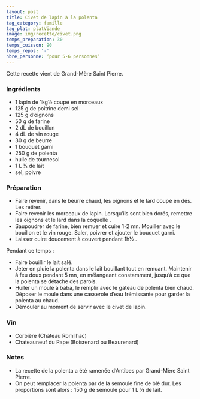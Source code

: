 ```yaml
---
layout: post
title: Civet de lapin à la polenta
tag_category: famille
tag_plat: platViande
image: img/recette/civet.png
temps_preparation: 30
temps_cuisson: 90
temps_repos: '-'
nbre_personne: ‘pour 5-6 personnes’
---
```

Cette recette vient de Grand-Mère Saint Pierre.

### Ingrédients
* 1 lapin de 1kg½ coupé en morceaux
* 125 g de poitrine demi sel
* 125 g d’oignons
* 50 g de farine
* 2 dL de bouillon
* 4 dL de vin rouge
* 30 g de beurre
* 1 bouquet garni
* 250 g de polenta
* huile de tournesol
* 1 L ¼ de lait
* sel, poivre


### Préparation
* Faire revenir, dans le beurre chaud, les oignons et le lard coupé en dés. Les retirer.
* Faire revenir les morceaux de lapin. Lorsqu’ils sont bien dorés, remettre les oignons et le lard dans la coquelle .
* Saupoudrer de farine, bien remuer et cuire 1-2 mn. Mouiller avec le bouillon et le vin rouge. Saler, poivrer et ajouter le bouquet garni.
* Laisser cuire doucement à couvert pendant 1h½ .

Pendant ce temps :
* Faire bouillir le lait salé.
* Jeter en pluie la polenta dans le lait bouillant tout en remuant. Maintenir à feu doux pendant 5 mn, en mélangeant constamment, jusqu’à ce que la polenta se détache des parois.
* Huiler un moule à baba, le remplir avec le gateau de polenta bien chaud. Déposer le moule dans une casserole d’eau frémissante pour garder la polenta au chaud.
* Démouler au moment de servir avec le civet de lapin.


### Vin
* Corbière (Château Romilhac)
* Chateauneuf du Pape (Boisrenard ou Beaurenard)


### Notes
* La recette de la polenta a été ramenée d’Antibes par Grand-Mère Saint Pierre.
* On peut remplacer la polenta par de la semoule fine de blé dur. Les proportions sont alors : 150 g de semoule pour 1 L ¼ de lait.  
